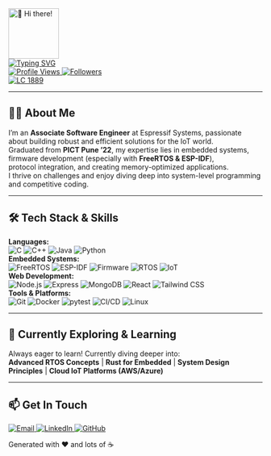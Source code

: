 <!-- 
  Place this in a repo named `Pritam-Shelke-31` so it shows up on your profile.
  Inspired by Apple's clean design with modern animations and minimalism
-->

<link rel="stylesheet" href="style.css">

<!-- Header Section with Subtle Animation -->
<div class="header-section">
  <div class="profile-image-container">
    <img 
      src="https://media.giphy.com/media/hvRJCLFzcasrR4ia7z/giphy.gif" 
      alt="👋 Hi there!" 
      width="100" 
      class="profile-gif"
    />
  </div>
  
  <div class="typing-animation-container">
    <a href="https://github.com/Pritam-Shelke-31">
      <img 
        src="https://readme-typing-svg.herokuapp.com?font=Fira+Code&weight=600&size=30&pause=1000&color=00BFFF¢er=true&vCenter=true&random=false&width=435&lines=Hi+there%2C+I'm+Pritam+Shelke+%F0%9F%9A%80;Associate+Software+Engineer;Firmware+%26+IoT+Developer;Competitive+Programmer;Always+Learning+New+Things" 
        alt="Typing SVG" 
        class="typing-animation"
      />
    </a>
  </div>
</div>

<!-- Profile Stats with Smooth Transitions -->
<div class="stats-grid">
  <a href="https://github.com/Pritam-Shelke-31">
    <img 
      src="https://komarev.com/ghpvc/?username=Pritam-Shelke-31&style=flat-square&color=blueviolet" 
      alt="Profile Views" 
      class="stat-badge"
    />
  </a>
  <a href="https://github.com/Pritam-Shelke-31?tab=followers">
    <img 
      src="https://img.shields.io/github/followers/Pritam-Shelke-31?style=flat-square&logo=github&color=blueviolet" 
      alt="Followers" 
      class="stat-badge"
    />
  </a>
</div>

<!-- Badges Section with Modern Layout -->
<div class="badges-section">
  <div class="badge-card">
    <a href="https://leetcode.com/u/pritamdshelke/">
      <img 
        src="https://img.shields.io/badge/LeetCode-1889-orange?style=for-the-badge&logo=leetcode&logoColor=white" 
        alt="LC 1889" 
        class="badge"
      />
    </a>
  </div>
</div>

---

<!-- About Me Section with Clean Typography -->
<h2 class="section-title">👨‍💻 About Me</h2>
<p class="about-text">
  I’m an <strong>Associate Software Engineer</strong> at Espressif Systems, passionate about building robust and efficient solutions for the IoT world.<br />
  Graduated from <strong>PICT Pune ’22</strong>, my expertise lies in embedded systems, firmware development (especially with <strong>FreeRTOS & ESP-IDF</strong>),<br />
  protocol integration, and creating memory-optimized applications. <br />
  I thrive on challenges and enjoy diving deep into system-level programming and competitive coding.
</p>

---

<!-- Skills Section with Modern Card Layout -->
<h2 class="section-title">🛠️ Tech Stack & Skills</h2>
<div class="skills-grid">
  <div class="skills-category">
    <strong>Languages:</strong>
    <div class="skill-icons">
      <img src="https://img.shields.io/badge/C-A8B9CC?style=for-the-badge&logo=c&logoColor=white" alt="C"/>
      <img src="https://img.shields.io/badge/C%2B%2B-00599C?style=for-the-badge&logo=c%2B%2B&logoColor=white" alt="C++"/>
      <img src="https://img.shields.io/badge/Java-ED8B00?style=for-the-badge&logo=openjdk&logoColor=white" alt="Java"/>
      <img src="https://img.shields.io/badge/Python-3776AB?style=for-the-badge&logo=python&logoColor=white" alt="Python"/>
    </div>
  </div>
  <div class="skills-category">
    <strong>Embedded Systems:</strong>
    <div class="skill-icons">
      <img src="https://img.shields.io/badge/FreeRTOS-1A202C?style=for-the-badge&logo=freertos&logoColor=white" alt="FreeRTOS"/>
      <img src="https://img.shields.io/badge/ESP--IDF-E7352C?style=for-the-badge&logo=espressif&logoColor=white" alt="ESP-IDF"/>
      <img src="https://img.shields.io/badge/Firmware-007ACC?style=for-the-badge" alt="Firmware"/>
      <img src="https://img.shields.io/badge/RTOS-FF6F00?style=for-the-badge" alt="RTOS"/>
      <img src="https://img.shields.io/badge/IoT-00979D?style=for-the-badge" alt="IoT"/>
    </div>
  </div>
  <div class="skills-category">
    <strong>Web Development:</strong>
    <div class="skill-icons">
      <img src="https://img.shields.io/badge/Node.js-339933?style=for-the-badge&logo=node.js&logoColor=white" alt="Node.js"/>
      <img src="https://img.shields.io/badge/Express-000000?style=for-the-badge&logo=express&logoColor=white" alt="Express"/>
      <img src="https://img.shields.io/badge/MongoDB-47A248?style=for-the-badge&logo=mongodb&logoColor=white" alt="MongoDB"/>
      <img src="https://img.shields.io/badge/React-61DAFB?style=for-the-badge&logo=react&logoColor=black" alt="React"/>
      <img src="https://img.shields.io/badge/Tailwind_CSS-38B2AC?style=for-the-badge&logo=tailwind-css&logoColor=white" alt="Tailwind CSS"/>
    </div>
  </div>
  <div class="skills-category">
    <strong>Tools & Platforms:</strong>
    <div class="skill-icons">
      <img src="https://img.shields.io/badge/Git-F05032?style=for-the-badge&logo=git&logoColor=white" alt="Git"/>
      <img src="https://img.shields.io/badge/Docker-2496ED?style=for-the-badge&logo=docker&logoColor=white" alt="Docker"/>
      <img src="https://img.shields.io/badge/Pytest-0A9EDC?style=for-the-badge&logo=pytest&logoColor=white" alt="pytest"/>
      <img src="https://img.shields.io/badge/CI/CD-007ACC?style=for-the-badge&logo=githubactions&logoColor=white" alt="CI/CD"/>
      <img src="https://img.shields.io/badge/Linux-FCC624?style=for-the-badge&logo=linux&logoColor=black" alt="Linux"/>
    </div>
  </div>
</div>

---

<!-- Learning & Fun Sections with Subtle Animations -->
<h2 class="section-title">🌱 Currently Exploring & Learning</h2>
<p class="learning-text">
  Always eager to learn! Currently diving deeper into: <br/>
  <strong>Advanced RTOS Concepts</strong> | <strong>Rust for Embedded</strong> | <strong>System Design Principles</strong> | <strong>Cloud IoT Platforms (AWS/Azure)</strong>
</p>

---

<!-- Connect Section with Modern Layout -->
<h2 class="section-title">📫 Get In Touch</h2>
<div class="connect-grid">
  <a href="mailto:pritamshelke14@gmail.com">
    <img 
      src="https://img.shields.io/badge/Email-D14836?style=for-the-badge&logo=gmail&logoColor=white" 
      alt="Email" 
      class="connect-badge"
    />
  </a>
   <a href="https://www.linkedin.com/in/pritam-shelke-68a399184/">
    <img 
      src="https://img.shields.io/badge/LinkedIn-0A66C2?style=for-the-badge&logo=linkedin&logoColor=white" 
      alt="LinkedIn" 
      class="connect-badge"
    />
  </a>
  <a href="https://github.com/Pritam-Shelke-31">
    <img 
      src="https://img.shields.io/badge/GitHub-181717?style=for-the-badge&logo=github&logoColor=white" 
      alt="GitHub" 
      class="connect-badge"
    />
  </a>
</div>

<!-- Footer with Subtle Animation -->
<p class="footer-text">Generated with ❤️ and lots of ☕</p>
